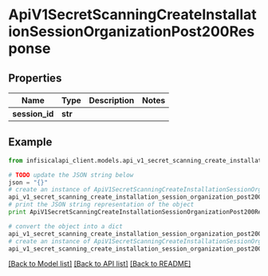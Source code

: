 # ApiV1SecretScanningCreateInstallationSessionOrganizationPost200Response


## Properties
Name | Type | Description | Notes
------------ | ------------- | ------------- | -------------
**session_id** | **str** |  | 

## Example

```python
from infisicalapi_client.models.api_v1_secret_scanning_create_installation_session_organization_post200_response import ApiV1SecretScanningCreateInstallationSessionOrganizationPost200Response

# TODO update the JSON string below
json = "{}"
# create an instance of ApiV1SecretScanningCreateInstallationSessionOrganizationPost200Response from a JSON string
api_v1_secret_scanning_create_installation_session_organization_post200_response_instance = ApiV1SecretScanningCreateInstallationSessionOrganizationPost200Response.from_json(json)
# print the JSON string representation of the object
print ApiV1SecretScanningCreateInstallationSessionOrganizationPost200Response.to_json()

# convert the object into a dict
api_v1_secret_scanning_create_installation_session_organization_post200_response_dict = api_v1_secret_scanning_create_installation_session_organization_post200_response_instance.to_dict()
# create an instance of ApiV1SecretScanningCreateInstallationSessionOrganizationPost200Response from a dict
api_v1_secret_scanning_create_installation_session_organization_post200_response_from_dict = ApiV1SecretScanningCreateInstallationSessionOrganizationPost200Response.from_dict(api_v1_secret_scanning_create_installation_session_organization_post200_response_dict)
```
[[Back to Model list]](../README.md#documentation-for-models) [[Back to API list]](../README.md#documentation-for-api-endpoints) [[Back to README]](../README.md)


